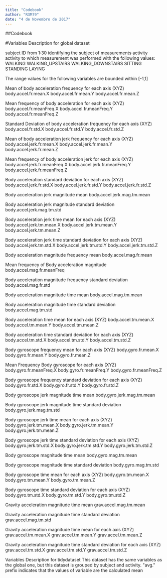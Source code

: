 ```yaml
---
title: "Codebook"
author: "R3M79"
date: "4 de Novembro de 2017"
---
```

##Codebook

#Variables Description for global dataset

subject
	ID from 1:30 identifying the subject of measurements
activity
	activity to which measurement was performed with the following values:
		WALKING
		WALKING_UPSTAIRS
		WALKING_DOWNSTAIRS
		SITTING
		STANDING
		LAYING

The range values for the following variables are bounded within [-1,1]

Mean of body acceleration frequency for each axis (XYZ)
	body.accel.fr.mean.X
	body.accel.fr.mean.Y
	body.accel.fr.mean.Z
	
Mean frequency of body acceleration for each axis (XYZ)
	body.accel.fr.meanFreq.X
	body.accel.fr.meanFreq.Y
	body.accel.fr.meanFreq.Z
	
Standard Deviation of body acceleration frequency for each axis (XYZ)
	body.accel.fr.std.X
	body.accel.fr.std.Y
	body.accel.fr.std.Z
	
Mean of body acceleration jerk frequency for each axis (XYZ)
	body.accel.jerk.fr.mean.X
	body.accel.jerk.fr.mean.Y
	body.accel.jerk.fr.mean.Z

Mean frequency of body acceleration jerk for each axis (XYZ)
	body.accel.jerk.fr.meanFreq.X
	body.accel.jerk.fr.meanFreq.Y
	body.accel.jerk.fr.meanFreq.Z

Body acceleration standard deviation for each axis (XYZ)
	body.accel.jerk.fr.std.X
	body.accel.jerk.fr.std.Y
	body.accel.jerk.fr.std.Z
	
Body acceleration jerk magnitude mean
	body.accel.jerk.mag.tm.mean

Body acceleration jerk magnitude standard deviation
	body.accel.jerk.mag.tm.std
	
Body acceleration jerk time mean for each axis (XYZ)		
	body.accel.jerk.tm.mean.X
	body.accel.jerk.tm.mean.Y
	body.accel.jerk.tm.mean.Z
	
Body acceleration jerk time standard deviation for each axis (XYZ)		
	body.accel.jerk.tm.std.X
	body.accel.jerk.tm.std.Y
	body.accel.jerk.tm.std.Z

	
Body acceleration magnitude frequency mean
	body.accel.mag.fr.mean

Mean frequency of Body acceleration magnitude
	body.accel.mag.fr.meanFreq
	
Body acceleration magnitude frequency standard deviation
	body.accel.mag.fr.std

Body acceleration magnitude time mean
	body.accel.mag.tm.mean
	
Body acceleration magnitude time standard deviation
	body.accel.mag.tm.std

Body acceleration time mean for each axis (XYZ)
	body.accel.tm.mean.X
	body.accel.tm.mean.Y
	body.accel.tm.mean.Z
	
Body acceleration time standard deviation for each axis (XYZ)
	body.accel.tm.std.X
	body.accel.tm.std.Y
	body.accel.tm.std.Z
	
Body gyroscope frequency mean for each axis (XYZ)
	body.gyro.fr.mean.X
	body.gyro.fr.mean.Y
	body.gyro.fr.mean.Z

Mean Frequency Body gyroscope for each axis (XYZ)
	body.gyro.fr.meanFreq.X
	body.gyro.fr.meanFreq.Y
	body.gyro.fr.meanFreq.Z
	
Body gyroscope frequency standard deviation for each axis (XYZ)
	body.gyro.fr.std.X
	body.gyro.fr.std.Y
	body.gyro.fr.std.Z
	
Body gyroscope jerk magnitude time mean
	body.gyro.jerk.mag.tm.mean

Body gyroscope jerk magnitude time standard deviation
	body.gyro.jerk.mag.tm.std
	
Body gyroscope jerk time mean for each axis (XYZ)
	body.gyro.jerk.tm.mean.X
	body.gyro.jerk.tm.mean.Y
	body.gyro.jerk.tm.mean.Z
	
Body gyroscope jerk time standard deviation for each axis (XYZ)
	body.gyro.jerk.tm.std.X
	body.gyro.jerk.tm.std.Y
	body.gyro.jerk.tm.std.Z
	
Body gyroscope magnitude time mean
	body.gyro.mag.tm.mean
	
Body gyroscope magnitude time standard deviation
	body.gyro.mag.tm.std
	
Body gyroscope time mean for each axis (XYZ)
	body.gyro.tm.mean.X
	body.gyro.tm.mean.Y
	body.gyro.tm.mean.Z
	
Body gyroscope time standard deviation for each axis (XYZ)
	body.gyro.tm.std.X
	body.gyro.tm.std.Y
	body.gyro.tm.std.Z
	
Gravity acceleration magnitude time mean
	grav.accel.mag.tm.mean

Gravity acceleration magnitude time standard deviation
	grav.accel.mag.tm.std
	
Gravity acceleration magnitude time mean for each axis (XYZ)
	grav.accel.tm.mean.X
	grav.accel.tm.mean.Y
	grav.accel.tm.mean.Z
	
Gravity acceleration magnitude time standard deviation for each axis (XYZ)
	grav.accel.tm.std.X
	grav.accel.tm.std.Y
	grav.accel.tm.std.Z

Variables Description for tidydataset
This dataset has the same variables as the global one, but this dataset is grouped by subject and activity.
"avg." prefix indicates that the values of variable are the calculated mean